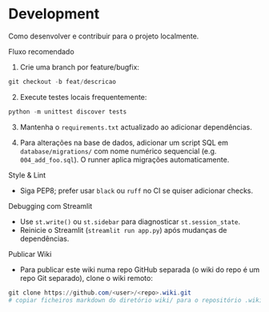 # Development

Como desenvolver e contribuir para o projeto localmente.

Fluxo recomendado

1. Crie uma branch por feature/bugfix:

```powershell
git checkout -b feat/descricao
```

2. Execute testes locais frequentemente:

```powershell
python -m unittest discover tests
```

3. Mantenha o `requirements.txt` actualizado ao adicionar dependências.

4. Para alterações na base de dados, adicionar um script SQL em `database/migrations/` com nome numérico sequencial (e.g. `004_add_foo.sql`). O runner aplica migrações automaticamente.

Style & Lint

- Siga PEP8; prefer usar `black` ou `ruff` no CI se quiser adicionar checks.

Debugging com Streamlit

- Use `st.write()` ou `st.sidebar` para diagnosticar `st.session_state`.
- Reinicie o Streamlit (`streamlit run app.py`) após mudanças de dependências.

Publicar Wiki

- Para publicar este wiki numa repo GitHub separada (o wiki do repo é um repo Git separado), clone o wiki remoto:

```powershell
git clone https://github.com/<user>/<repo>.wiki.git
# copiar ficheiros markdown do diretório wiki/ para o repositório .wiki e fazer push
```

